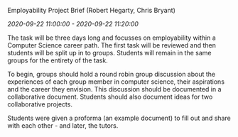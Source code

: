 Employability Project Brief (Robert Hegarty, Chris Bryant)

_2020-09-22 11:00:00 - 2020-09-22 11:20:00_

The task will be three days long and focusses on employability within a Computer Science career path. The first task will be reviewed and then students will be split up in to groups. Students will remain in the same groups for the entirety of the task.

To begin, groups should hold a round robin group discussion about the experiences of each group member in computer science, their aspirations and the career they envision. This discussion should be documented in a collaborative document. Students should also document ideas for two collaborative projects.

Students were given a proforma (an example document) to fill out and share with each other - and later, the tutors.

